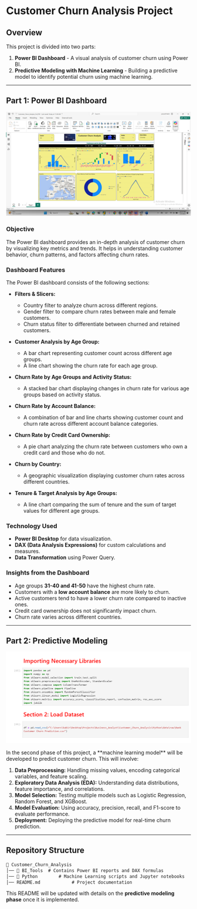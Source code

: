 # Customer Churn Analysis Project

## Overview
This project is divided into two parts:
1. **Power BI Dashboard** - A visual analysis of customer churn using Power BI.
2. **Predictive Modeling with Machine Learning** - Building a predictive model to identify potential churn using machine learning.

---

## Part 1: Power BI Dashboard
<p align="center">
  <img src="https://github.com/Youssefkabbir/Customer_Churn_Analysis/blob/main/Customer_churn_Analysis.png" alt="Dashboard Screenshot">
</p>

### **Objective**
The Power BI dashboard provides an in-depth analysis of customer churn by visualizing key metrics and trends. It helps in understanding customer behavior, churn patterns, and factors affecting churn rates.

### **Dashboard Features**
The Power BI dashboard consists of the following sections:

- **Filters & Slicers:**
  - Country filter to analyze churn across different regions.
  - Gender filter to compare churn rates between male and female customers.
  - Churn status filter to differentiate between churned and retained customers.

- **Customer Analysis by Age Group:**
  - A bar chart representing customer count across different age groups.
  - A line chart showing the churn rate for each age group.

- **Churn Rate by Age Groups and Activity Status:**
  - A stacked bar chart displaying changes in churn rate for various age groups based on activity status.

- **Churn Rate by Account Balance:**
  - A combination of bar and line charts showing customer count and churn rate across different account balance categories.

- **Churn Rate by Credit Card Ownership:**
  - A pie chart analyzing the churn rate between customers who own a credit card and those who do not.

- **Churn by Country:**
  - A geographic visualization displaying customer churn rates across different countries.

- **Tenure & Target Analysis by Age Groups:**
  - A line chart comparing the sum of tenure and the sum of target values for different age groups.

### **Technology Used**
- **Power BI Desktop** for data visualization.
- **DAX (Data Analysis Expressions)** for custom calculations and measures.
- **Data Transformation** using Power Query.

### **Insights from the Dashboard**
- Age groups **31-40 and 41-50** have the highest churn rate.
- Customers with a **low account balance** are more likely to churn.
- Active customers tend to have a lower churn rate compared to inactive ones.
- Credit card ownership does not significantly impact churn.
- Churn rate varies across different countries.

---

## Part 2: Predictive Modeling
<p align="center">
  <img src="https://github.com/Youssefkabbir/Customer_Churn_Analysis/blob/main/Python_code.png" alt="Python Screenshot">
</p>
In the second phase of this project, a **machine learning model** will be developed to predict customer churn. This will involve:

1. **Data Preprocessing:** Handling missing values, encoding categorical variables, and feature scaling.
2. **Exploratory Data Analysis (EDA):** Understanding data distributions, feature importance, and correlations.
3. **Model Selection:** Testing multiple models such as Logistic Regression, Random Forest, and XGBoost.
4. **Model Evaluation:** Using accuracy, precision, recall, and F1-score to evaluate performance.
5. **Deployment:** Deploying the predictive model for real-time churn prediction.

---

## Repository Structure
```plaintext
📂 Customer_Churn_Analysis
│── 📂 BI_Tools  # Contains Power BI reports and DAX formulas
│── 📂 Python        # Machine Learning scripts and Jupyter notebooks
│── README.md            # Project documentation
```

This README will be updated with details on the **predictive modeling phase** once it is implemented.

